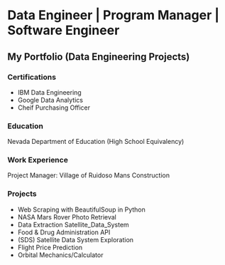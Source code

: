 # Data Engineer | Program Manager | Software Engineer
## My Portfolio (Data Engineering Projects)

### Certifications 
- IBM Data Engineering 
- Google Data Analytics
- Cheif Purchasing Officer 

### Education
Nevada Department of Education (High School Equivalency)

### Work Experience 
Project Manager:
Village of Ruidoso
Mans Construction
  
### Projects 
- Web Scraping with BeautifulSoup in Python
- NASA Mars Rover Photo Retrieval
- Data Extraction Satellite_Data_System
- Food & Drug Administration API
- (SDS) Satellite Data System Exploration
- Flight Price Prediction
- Orbital Mechanics/Calculator


